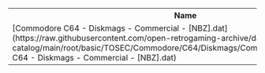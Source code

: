 <table>
<tr><th>Name</th><th>Size</th></tr>
<tr><td>[Commodore C64 - Diskmags - Commercial - [NBZ].dat](https://raw.githubusercontent.com/open-retrogaming-archive/dat-catalog/main/root/basic/TOSEC/Commodore/C64/Diskmags/Commercial/[NBZ]/Commodore C64 - Diskmags - Commercial - [NBZ].dat)</td><td>6724</td></tr>
</table>
